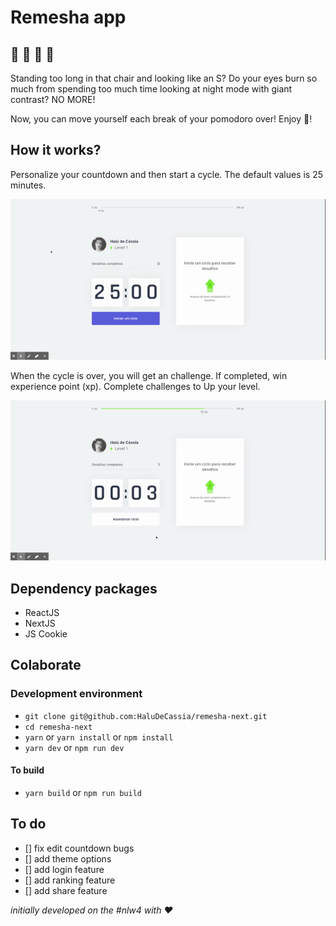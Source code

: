 # Remesha app
## :dancer: :dancer: :dancer: :dancer:

Standing too long in that chair and looking like an S? Do your eyes burn so much from spending too much time looking at night mode with giant contrast? NO MORE!

Now, you can move yourself each break of your pomodoro over! Enjoy :tada:!

## How it works?
Personalize your countdown and then start a cycle. The default values is 25 minutes.

![](/docs/demo_edit.gif)

When the cycle is over, you will get an challenge. If completed, win experience point (xp). Complete challenges to Up your level.

![](/docs/demo_levelup.gif)

## Dependency packages
- ReactJS
- NextJS
- JS Cookie

## Colaborate

### Development environment

- `git clone git@github.com:HaluDeCassia/remesha-next.git`
- `cd remesha-next`
- `yarn` or `yarn install` or `npm install`
- `yarn dev` or `npm run dev`

#### To build

- `yarn build` or `npm run build`

## To do
- [] fix edit countdown bugs
- [] add theme options
- [] add login feature
- [] add ranking feature
- [] add share feature

*initially developed on the #nlw4 with :heart:*
